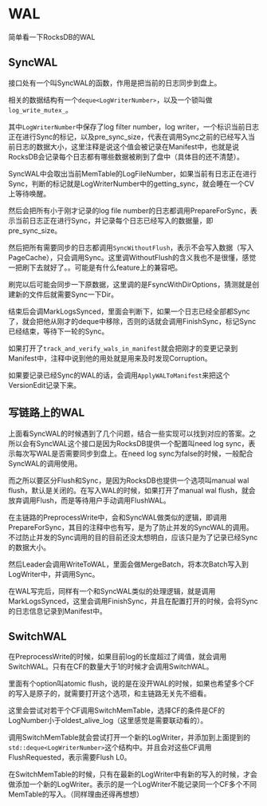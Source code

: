 # WAL

简单看一下RocksDB的WAL

## SyncWAL

接口处有一个叫SyncWAL的函数，作用是把当前的日志同步到盘上。

相关的数据结构有一个`deque<LogWriterNumber>`，以及一个锁叫做`log_write_mutex_`。

其中`LogWriterNumber`中保存了log filter number，log writer，一个标识当前日志正在进行Sync的标记，以及pre_sync_size，代表在调用Sync之前的已经写入当前日志的数据大小，这里注释是说这个值会被记录在Manifest中，也就是说RocksDB会记录每个日志都有哪些数据被刷到了盘中（具体目的还不清楚）。

 SyncWAL中会取出当前MemTable的LogFileNumber，如果当前有日志正在进行Sync，判断的标记就是LogWriterNumber中的getting_sync，就会睡在一个CV上等待唤醒。

然后会把所有小于刚才记录的log file number的日志都调用PrepareForSync，表示当前日志正在进行Sync，并记录每个日志已经写入的数据量，即pre_sync_size。

然后把所有需要同步的日志都调用`SyncWithoutFlush`，表示不会写入数据（写入PageCache），只会调用Sync。这里调WithoutFlush的含义我也不是很懂，感觉一把刷下去就好了。。可能是有什么feature上的兼容吧。

刷完以后可能会同步一下原数据，这里调的是FsyncWithDirOptions，猜测就是创建新的文件后就需要Sync一下Dir。

结束后会调MarkLogsSynced，里面会判断下，如果一个日志已经全部都Sync了，就会把他从刚才的deque中移除，否则的话就会调用FinishSync，标记Sync已经结束，等待下一轮的Sync。

如果打开了`track_and_verify_wals_in_manifest`就会把刚才的变更记录到Manifest中，注释中说到他的用处就是用来及时发现Corruption。

如果要记录已经Sync的WAL的话，会调用`ApplyWALToManifest`来把这个VersionEdit记录下来。

## 写链路上的WAL

上面看SyncWAL的时候遇到了几个问题，结合一些实现可以找到对应的答案。之所以会有SyncWAL这个接口是因为RocksDB提供一个配置叫need log sync，表示每次写WAL是否需要同步到盘上。在need log sync为false的时候，一般配合SyncWAL的调用使用。

而之所以要区分Flush和Sync，是因为RocksDB也提供一个选项叫manual wal flush，默认是关闭的。在写入WAL的时候，如果打开了manual wal flush，就会放弃调用Flush，而是等待用户手动调用FlushWAL。

在主链路的PreprocessWrite中，会和SyncWAL做类似的逻辑，即调用PrepareForSync，其目的注释中也有写，是为了防止并发的SyncWAL的调用。不过防止并发的Sync调用的目的目前还没太想明白，应该只是为了记录已经Sync的数据大小。

然后Leader会调用WriteToWAL，里面会做MergeBatch，将本次Batch写入到LogWriter中，并调用Sync。

在WAL写完后，同样有一个和SyncWAL类似的处理逻辑，就是调用MarkLogsSynced，这里会调用FinishSync，并且在配置打开的时候，会将Sync的日志信息记录到Manifest中。

## SwitchWAL

在PreprocessWrite的时候，如果目前log的长度超过了阈值，就会调用SwitchWAL。只有在CF的数量大于1的时候才会调用SwitchWAL。

里面有个option叫atomic flush，说的是在没开WAL的时候，如果也希望多个CF的写入是原子的，就需要打开这个选项，和主链路无关先不细看。

这里会尝试对若干个CF调用SwitchMemTable，选择CF的条件是CF的LogNumber小于oldest_alive_log（这里感觉是需要联动看的）。

调用SwitchMemTable就会尝试打开一个新的LogWriter，并添加到上面提到的`std::deque<LogWriterNumber>`这个结构中。并且会对这些CF调用FlushRequested，表示需要Flush L0。

在SwitchMemTable的时候，只有在最新的LogWriter中有新的写入的时候，才会做添加一个新的LogWriter。表示的是一个LogWriter不能记录同一个CF多个不同MemTable的写入。（同样理由还得再想想）

